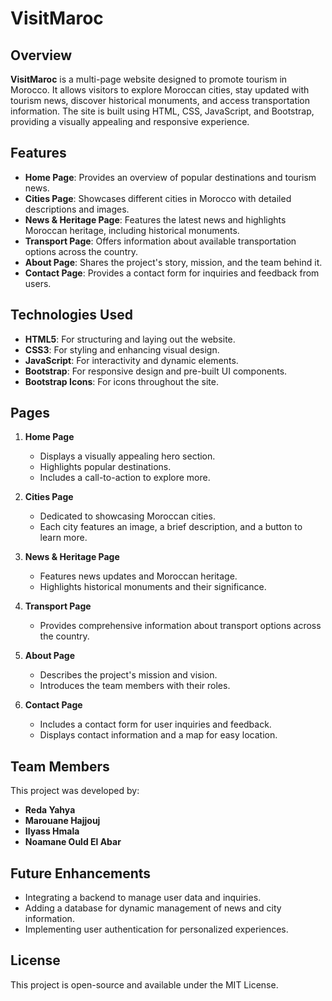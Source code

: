 # VisitMaroc  

## Overview  
**VisitMaroc** is a multi-page website designed to promote tourism in Morocco. It allows visitors to explore Moroccan cities, stay updated with tourism news, discover historical monuments, and access transportation information. The site is built using HTML, CSS, JavaScript, and Bootstrap, providing a visually appealing and responsive experience.  

## Features  
- **Home Page**: Provides an overview of popular destinations and tourism news.  
- **Cities Page**: Showcases different cities in Morocco with detailed descriptions and images.  
- **News & Heritage Page**: Features the latest news and highlights Moroccan heritage, including historical monuments.  
- **Transport Page**: Offers information about available transportation options across the country.  
- **About Page**: Shares the project's story, mission, and the team behind it.  
- **Contact Page**: Provides a contact form for inquiries and feedback from users.  

## Technologies Used  
- **HTML5**: For structuring and laying out the website.  
- **CSS3**: For styling and enhancing visual design.  
- **JavaScript**: For interactivity and dynamic elements.  
- **Bootstrap**: For responsive design and pre-built UI components.  
- **Bootstrap Icons**: For icons throughout the site.  

## Pages  
1. **Home Page**  
   - Displays a visually appealing hero section.  
   - Highlights popular destinations.  
   - Includes a call-to-action to explore more.  

2. **Cities Page**  
   - Dedicated to showcasing Moroccan cities.  
   - Each city features an image, a brief description, and a button to learn more.  

3. **News & Heritage Page**  
   - Features news updates and Moroccan heritage.  
   - Highlights historical monuments and their significance.  

4. **Transport Page**  
   - Provides comprehensive information about transport options across the country.  

5. **About Page**  
   - Describes the project's mission and vision.  
   - Introduces the team members with their roles.  

6. **Contact Page**  
   - Includes a contact form for user inquiries and feedback.  
   - Displays contact information and a map for easy location.  

## Team Members  
This project was developed by:  
- **Reda Yahya**  
- **Marouane Hajjouj**  
- **Ilyass Hmala**  
- **Noamane Ould El Abar**  

## Future Enhancements  
- Integrating a backend to manage user data and inquiries.  
- Adding a database for dynamic management of news and city information.  
- Implementing user authentication for personalized experiences.  

## License  
This project is open-source and available under the MIT License.  
